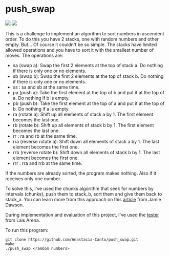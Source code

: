 # push_swap

<img src="https://img.shields.io/badge/Structure-Stacks-EE882C"> <img src="https://img.shields.io/badge/Skill-Sorting_Algorithms-EE882C">

This is a challenge to implement an algorithm to sort numbers in ascendent order. To do this you have 2 stacks, one with random numbers and other empty. But... Of course it couldn't be so simple. The stacks have limited allowed operations and you have to sort it with the smallest number of moves. The operations are:

 - sa (swap a): Swap the first 2 elements at the top of stack a.
 Do nothing if there is only one or no elements.
 - sb (swap b): Swap the first 2 elements at the top of stack b.
 Do nothing if there is only one or no elements.
 - ss : sa and sb at the same time.
 - pa (push a): Take the first element at the top of b and put it at the top of a.
 Do nothing if b is empty.
 - pb (push b): Take the first element at the top of a and put it at the top of b.
 Do nothing if a is empty.
 - ra (rotate a): Shift up all elements of stack a by 1.
 The first element becomes the last one.
 - rb (rotate b): Shift up all elements of stack b by 1.
 The first element becomes the last one.
 - rr : ra and rb at the same time.
 - rra (reverse rotate a): Shift down all elements of stack a by 1.
 The last element becomes the first one.
 - rrb (reverse rotate b): Shift down all elements of stack b by 1.
 The last element becomes the first one.
 - rrr : rra and rrb at the same time.

If the numbers are already sorted, the program makes nothing. Also if it receives only one number.

To solve this, I've used the chunks algorithm that seek for numbers by intervals (chunks), push them to stack_b, sort them and give them back to stack_a. You can learn more from this approach on this [article](https://medium.com/@jamierobertdawson/push-swap-the-least-amount-of-moves-with-two-stacks-d1e76a71789a) from Jamie Dawson.

During implementation and evaluation of this project, I've used the [tester](https://github.com/laisarena/push_swap_tester) from Lais Arena.

To run this program:

```
git clone https://github.com/Anastacia-Canto/push_swap.git
make
./push_swap <ramdom numbers>
